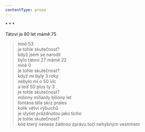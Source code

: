 ```yaml
---
contentType: prose
---
```


\* \* \*

Tátovi je 80 let mámě 75

> mně 53  
> je tohle skutečnost?  
> když jsem se narodil  
> bylo tátovi 27 mámě 22  
> mně 0  
> je tohle skutečnost?  
> když mi byly 3 roky  
> nebylo mi o 50 víc  
> a teď 50 plus ty 3  
> je tohle skutečnost?  
> miliony miliardy biliony let  
> fontána těla skrz prales  
> kolik větví výbuchů  
> je slyšet prázdnotou jako ticho  
> je tohle skutečnost?  
> kód který nenese žádnou zprávu točí nehybným vesmírem
